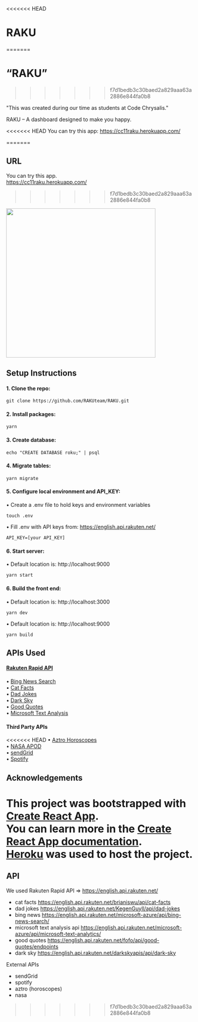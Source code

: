 <<<<<<< HEAD
# RAKU
=======
# “RAKU”  
>>>>>>> f7d1bedb3c30baed2a829aaa63a2886e844fa0b8

"This was created during our time as students at Code Chrysalis."

RAKU – A dashboard designed to make you happy.

<<<<<<< HEAD
You can try this app: https://cc11raku.herokuapp.com/

=======
## URL
You can try this app.   
https://cc11raku.herokuapp.com/


>>>>>>> f7d1bedb3c30baed2a829aaa63a2886e844fa0b8
<img src="https://user-images.githubusercontent.com/56245555/74898034-0d57f480-53dc-11ea-8d63-9f8835fba1f0.png" width="400px">

## Setup Instructions

#### 1. Clone the repo:

```
git clone https://github.com/RAKUteam/RAKU.git
```

#### 2. Install packages:

```
yarn
```

#### 3. Create database:

```
echo "CREATE DATABASE roku;" | psql
```

#### 4. Migrate tables:

```
yarn migrate
```

#### 5. Configure local environment and API_KEY:

• Create a .env file to hold keys and environment variables

```
touch .env
```

• Fill .env with API keys from: https://english.api.rakuten.net/

```
API_KEY=[your API_KEY]
```

#### 6. Start server:

• Default location is: http://localhost:9000

```
yarn start
```

#### 6. Build the front end:

• Default location is: http://localhost:3000

```
yarn dev
```

• Default location is: http://localhost:9000

```
yarn build
```

## APIs Used

#### [Rakuten Rapid API](https://english.api.rakuten.net/)

• [Bing News Search](https://english.api.rakuten.net/microsoft-azure/api/bing-news-search/) <br />
• [Cat Facts](https://english.api.rakuten.net/brianiswu/api/cat-facts) <br />
• [Dad Jokes](https://english.api.rakuten.net/KegenGuyll/api/dad-jokes) <br />
• [Dark Sky ](https://english.api.rakuten.net/darkskyapis/api/dark-sky) <br />
• [Good Quotes](https://english.api.rakuten.net/fofo/api/good-quotes/endpoints) <br />
• [Microsoft Text Analysis](https://english.api.rakuten.net/microsoft-azure/api/microsoft-text-analytics/) <br />

#### Third Party APIs

<<<<<<< HEAD
• [Aztro Horoscopes](https://aztro.readthedocs.io/en/latest/) <br />
• [NASA APOD](https://api.nasa.gov/) <br />
• [sendGrid](https://sendgrid.com/docs/API_Reference/index.html) <br />
• [Spotify](https://developer.spotify.com/documentation/web-api/) <br />

## Acknowledgements

This project was bootstrapped with [Create React App](https://github.com/facebook/create-react-app). <br />
You can learn more in the [Create React App documentation](https://facebook.github.io/create-react-app/docs/getting-started). <br />
[Heroku](https://www.heroku.com/) was used to host the project. <br />
=======
## API
We used Rakuten Rapid API => https://english.api.rakuten.net/   
- cat facts https://english.api.rakuten.net/brianiswu/api/cat-facts
- dad jokes https://english.api.rakuten.net/KegenGuyll/api/dad-jokes
- bing news https://english.api.rakuten.net/microsoft-azure/api/bing-news-search/
- microsoft text analysis api https://english.api.rakuten.net/microsoft-azure/api/microsoft-text-analytics/
- good quotes https://english.api.rakuten.net/fofo/api/good-quotes/endpoints
- dark sky https://english.api.rakuten.net/darkskyapis/api/dark-sky

External APIs
- sendGrid
- spotify
- aztro (horoscopes)
- nasa
>>>>>>> f7d1bedb3c30baed2a829aaa63a2886e844fa0b8
